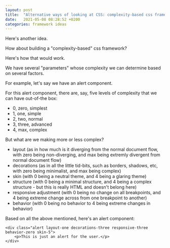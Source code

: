 ```yaml
---
layout: post
title:  "Alternative ways of looking at CSS: complexity-based css framework"
date:   2021-05-08 08:28:52 +0200
categories: framework ideas
---
```


Here's another idea.

How about building a "complexity-based" css framework?

Here's how that would work.

We have several "parameters" whose complexity we can determine based on several factors.

For example, let's say we have an alert component.

For this alert component, there are, say, five levels of complexity that we can have out-of-the box:
* 0, zero, simplest
* 1, one, simple
* 2, two, normal
* 3, three, advanced
* 4, max, complex

But what are we making more or less complex?
* layout (as in how much is it diverging from the normal document flow, with zero being non-diverging, and max being extremly divergent from normal document flow)
* decorations (as in all the little tid-bits, such as borders, shadows, etc, with zero being minimalist, and max being complex)
* skin (with 0 being a neutral theme, and 4 being a glaring theme)
* structure (with 0 being a minimal structure, and 4 being a complex structure - but this is really HTML and doesn't belong here)
* responsive adjustment (with 0 being no change on all breakpoints, and 4 being extreme change across from one breakpoint to another)
* behavior (with 0 being no behavior to 4 being extreme changes in behavior)

Based on all the above mentioned, here's an alert component:
```
<div class="alert layout-one decorations-three responsive-three behavior-zero skin-5">
	<p>This is just an alert for the user.</p>
</div>
```


[nimble-philosophy]: https://www.nimblecss.com/philosophy
[nimble-gh]:   https://github.com/nimblecss/project
[coming-soon]: https://www.nimblecss.com/
